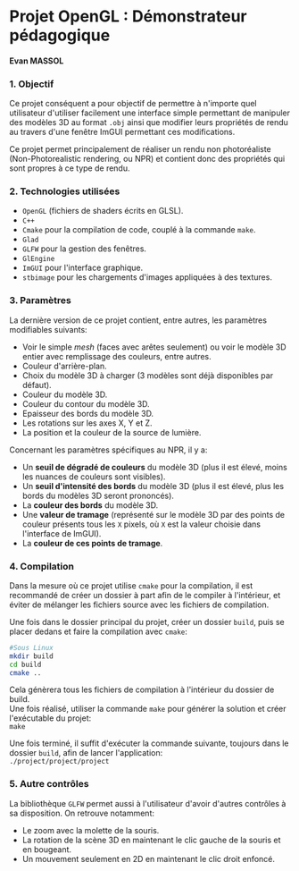 # Projet OpenGL : Démonstrateur pédagogique

#### Evan MASSOL

### 1. Objectif

Ce projet conséquent a pour objectif de permettre à n'importe quel utilisateur d'utiliser facilement une interface simple permettant de manipuler des modèles 3D au format `.obj` ainsi que modifier leurs propriétés de rendu au travers d'une fenêtre ImGUI permettant ces modifications. 

Ce projet permet principalement de réaliser un rendu non photoréaliste (Non-Photorealistic  rendering, ou NPR) et contient donc des propriétés qui sont propres à ce type de rendu.

### 2. Technologies utilisées

- `OpenGL` (fichiers de shaders écrits en GLSL).
- `C++`
- `Cmake` pour la compilation de code, couplé à la commande `make`.
- `Glad`
- `GLFW` pour la gestion des fenêtres.
- `GlEngine`
- `ImGUI` pour l'interface graphique.
- `stbimage` pour les chargements d'images appliquées à des textures.

### 3. Paramètres

La dernière version de ce projet contient, entre autres, les paramètres modifiables suivants:

- Voir le simple *mesh* (faces avec arêtes seulement) ou voir le modèle 3D entier avec remplissage des couleurs, entre autres.
- Couleur d'arrière-plan.
- Choix du modèle 3D à charger (3 modèles sont déjà disponibles par défaut).
- Couleur du modèle 3D.
- Couleur du contour du modèle 3D.
- Epaisseur des bords du modèle 3D.
- Les rotations sur les axes X, Y et Z.
- La position et la couleur de la source de lumière.

Concernant les paramètres spécifiques au NPR, il y a:

- Un **seuil de dégradé de couleurs** du modèle 3D (plus il est élevé, moins les nuances de couleurs sont visibles).
- Un **seuil d'intensité des bords** du modèle 3D (plus il est élevé, plus les bords du modèles 3D seront prononcés).
- La **couleur des bords** du modèle 3D.
- Une **valeur de tramage** (représenté sur le modèle 3D par des points de couleur présents tous les `X` pixels, où `X` est la valeur choisie dans l'interface de ImGUI).
- La **couleur de ces points de tramage**.

### 4. Compilation

Dans la mesure où ce projet utilise `cmake` pour la compilation, il est recommandé de créer un dossier à part afin de le compiler à l'intérieur, et éviter de mélanger les fichiers source avec les fichiers de compilation.

Une fois dans le dossier principal du projet, créer un dossier `build`, puis se placer dedans et faire la compilation avec `cmake`:
```sh
#Sous Linux
mkdir build
cd build
cmake ..
```

Cela génèrera tous les fichiers de compilation à l'intérieur du dossier de build.  
Une fois réalisé, utiliser la commande `make` pour générer la solution et créer l'exécutable du projet:  
`make`

Une fois terminé, il suffit d'exécuter la commande suivante, toujours dans le dossier `build`, afin de lancer l'application:  
`./project/project/project`

### 5. Autre contrôles

La bibliothèque `GLFW` permet aussi à l'utilisateur d'avoir d'autres contrôles à sa disposition. On retrouve notamment:
- Le zoom avec la molette de la souris.
- La rotation de la scène 3D en maintenant le clic gauche de la souris et en bougeant.
- Un mouvement seulement en 2D en maintenant le clic droit enfoncé.
